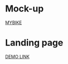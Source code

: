   # Mock-up
[MYBIKE](https://www.figma.com/file/NZQAIydtHo5QkINyGLHNcq/BIKE-New-Version?node-id=0%3A1)
  # Landing page
[DEMO LINK](https://antonina-klishch.github.io/landind_mybike/)
